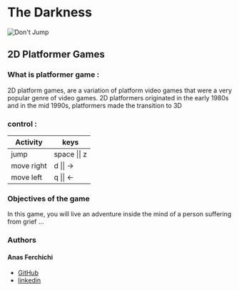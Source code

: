 # The Darkness
![Don't Jump](https://user-images.githubusercontent.com/91852763/197366217-2138a85e-4dac-480b-8025-b66250ba34a2.png)
## 2D Platformer Games
### What is platformer game :
2D platform games, are a variation of platform video games that were a very popular genre of video games. 2D platformers originated in the early 1980s and in the mid 1990s, platformers made the transition to 3D

### control :
| Activity  | keys |
| ------------- | ------------- |
| jump | space \|\| z |
| move right | d \|\| -> |
| move left | q \|\| <- |

### Objectives of the game

In this game, you will live an adventure inside the mind of a person suffering from grief ...

### Authors
#### Anas Ferchichi
* [GitHub](https://github.com/FerchichiXIII)
* [linkedin](https://www.linkedin.com/in/anas-ferchichi-7b9aa8230/)
